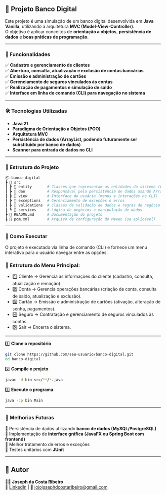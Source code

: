 ## 📌 Projeto Banco Digital  

Este projeto é uma simulação de um banco digital desenvolvida em **Java Vanilla**, utilizando a arquitetura **MVC (Model-View-Controller)**.  
O objetivo é aplicar conceitos de **orientação a objetos**, **persistência de dados** e **boas práticas de programação**.  

---

### 🚀 Funcionalidades  

✅ **Cadastro e gerenciamento de clientes**  
✅ **Abertura, consulta, atualização e exclusão de contas bancárias**  
✅ **Emissão e administração de cartões**  
✅ **Gerenciamento de seguros vinculados às contas**  
✅ **Realização de pagamentos e simulação de saldo**  
✅ **Interface em linha de comando (CLI) para navegação no sistema**  

---

### 🛠️ Tecnologias Utilizadas  

- **Java 21**  
- **Paradigma de Orientação a Objetos (POO)**  
- **Arquitetura MVC**  
- **Persistência de dados (ArrayList, podendo futuramente ser substituído por banco de dados)**  
- **Scanner para entrada de dados no CLI**  

---

### 📂 Estrutura do Projeto  

```bash
📦 banco-digital  
┣ 📂 src  
┃ ┣ 📂 entity       # Classes que representam as entidades do sistema (Cliente, Conta, Cartão, Seguro, etc.)  
┃ ┣ 📂 dao          # Responsável pela persistência de dados usando ArrayList  
┃ ┣ 📂 view         # Interface do usuário (menus e interações no CLI)  
┃ ┣ 📂 exceptions   # Gerenciamento de exceções e erros  
┃ ┣ 📂 validations  # Classes de validação de dados e regras de negócio  
┃ ┗ 📂 services     # Lógica de negócios e manipulação de dados  
┣ 📄 README.md      # Documentação do projeto  
┣ 📄 pom.xml        # Arquivo de configuração do Maven (se aplicável)  
```

---

### 🔧 Como Executar
O projeto é executado via linha de comando (CLI) e fornece um menu interativo para o usuário navegar entre as opções.

### 📌 Estrutura do Menu Principal:
- 1️⃣ Cliente → Gerencia as informações do cliente (cadastro, consulta, atualização e remoção).
- 2️⃣ Conta → Gerencia operações bancárias (criação de conta, consulta de saldo, atualização e exclusão).
- 3️⃣ Cartão → Emissão e administração de cartões (ativação, alteração de senha, pagamentos).
- 4️⃣ Seguro → Contratação e gerenciamento de seguros vinculados às contas.
- 5️⃣ Sair → Encerra o sistema.

---

1️⃣ **Clone o repositório**  
```bash
git clone https://github.com/seu-usuario/banco-digital.git
cd banco-digital
```  

2️⃣ **Compile o projeto**  
```bash
javac -d bin src/**/*.java  
```  

3️⃣ **Execute o programa**  
```bash
java -cp bin Main
```  

---

### 📝 Melhorias Futuras  

🔹 Persistência de dados utilizando **banco de dados (MySQL/PostgreSQL)**  
🔹 Implementação de **interface gráfica (JavaFX ou Spring Boot com frontend)**  
🔹 Melhor tratamento de erros e exceções  
🔹 Testes unitários com **JUnit**  

---

## 📌 Autor  

👨‍💻 **Joseph da Costa Ribeiro**  
🔗 [LinkedIn](https://www.linkedin.com/in/josephcostaribeiro/) | 📧 [jojojosephdcostaribeiro@gmail.com](mailto:jojojosephdcostaribeiro@gmail.com)

